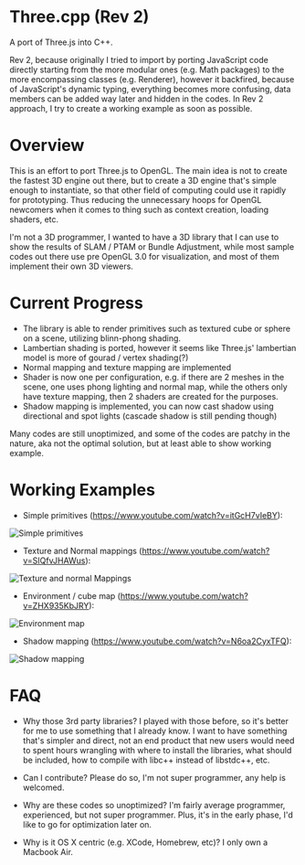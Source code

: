 Three.cpp (Rev 2)
=========

A port of Three.js into C++. 

Rev 2, because originally I tried to import by porting JavaScript code directly starting from the more modular ones (e.g. Math packages) to the more encompassing classes (e.g. Renderer), however it backfired, because of JavaScript's dynamic typing, everything becomes more confusing, data members can be added way later and hidden in the codes. In Rev 2 approach, I try to create a working example as soon as possible.


Overview
========
This is an effort to port Three.js to OpenGL. The main idea is not to create the fastest 3D engine out there, but to create a 3D engine that's simple enough to instantiate, so that other field of computing could use it rapidly for prototyping. Thus reducing the unnecessary hoops for OpenGL newcomers when it comes to thing such as context creation, loading shaders, etc.

I'm not a 3D programmer, I wanted to have a 3D library that I can use to show the results of SLAM / PTAM or Bundle Adjustment, while most sample codes out there use pre OpenGL 3.0 for visualization, and most of them implement their own 3D viewers.


Current Progress
================
* The library is able to render primitives such as textured cube or sphere on a scene, utilizing blinn-phong shading. 
* Lambertian shading is ported, however it seems like Three.js' lambertian model is more of gourad / vertex shading(?)
* Normal mapping and texture mapping are implemented
* Shader is now one per configuration, e.g. if there are 2 meshes in the scene, one uses phong lighting and normal map, while the others only have texture mapping, then 2 shaders are created for the purposes.
* Shadow mapping is implemented, you can now cast shadow using directional and spot lights (cascade shadow is still pending though)

Many codes are still unoptimized, and some of the codes are patchy in the nature, aka not the optimal solution, but at least able to show working example. 



Working Examples
================
* Simple primitives (https://www.youtube.com/watch?v=itGcH7vIeBY):

![Simple primitives](http://subokita.files.wordpress.com/2014/07/screen-shot-2014-07-17-at-14-57-53.png?w=400)

* Texture and Normal mappings (https://www.youtube.com/watch?v=SIQfvJHAWus):

![Texture and normal Mappings](http://subokita.files.wordpress.com/2014/07/texture-and-normal-mappings.gif?w=400)

* Environment / cube map (https://www.youtube.com/watch?v=ZHX935KbJRY):

![Environment map](http://subokita.files.wordpress.com/2014/07/2014-07-22-20_37_43.gif?w=400)

* Shadow mapping (https://www.youtube.com/watch?v=N6oa2CyxTFQ):

![Shadow mapping](http://subokita.files.wordpress.com/2014/08/2014-08-03-11_26_29.gif?w=400)



FAQ
===
* Why those 3rd party libraries?
I played with those before, so it's better for me to use something that I already know. I want to have something that's simpler and direct, not an end product that new users would need to spent hours wrangling with where to install the libraries, what should be included, how to compile with libc++ instead of libstdc++, etc.

* Can I contribute?
Please do so, I'm not super programmer, any help is welcomed.

* Why are these codes so unoptimized?
I'm fairly average programmer, experienced, but not super programmer. Plus, it's in the early phase, I'd like to go for optimization later on.

* Why is it OS X centric (e.g. XCode, Homebrew, etc)?
I only own a Macbook Air.



